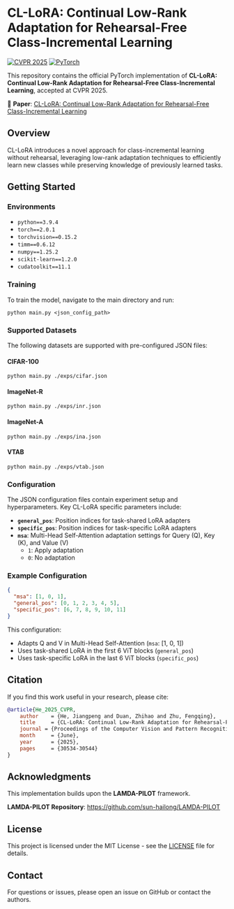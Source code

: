 # CL-LoRA: Continual Low-Rank Adaptation for Rehearsal-Free Class-Incremental Learning

[![CVPR 2025](https://img.shields.io/badge/CVPR-2025-blue.svg)](https://cvpr.thecvf.com/)
[![PyTorch](https://img.shields.io/badge/PyTorch-Implementation-red.svg)](https://pytorch.org/)

This repository contains the official PyTorch implementation of **CL-LoRA: Continual Low-Rank Adaptation for Rehearsal-Free Class-Incremental Learning**, accepted at CVPR 2025.

📄 **Paper**: [CL-LoRA: Continual Low-Rank Adaptation for Rehearsal-Free Class-Incremental Learning](https://openaccess.thecvf.com/content/CVPR2025/html/He_CL-LoRA_Continual_Low-Rank_Adaptation_for_Rehearsal-Free_Class-Incremental_Learning_CVPR_2025_paper.html)

## Overview

CL-LoRA introduces a novel approach for class-incremental learning without rehearsal, leveraging low-rank adaptation techniques to efficiently learn new classes while preserving knowledge of previously learned tasks.

## Getting Started

### Environments
- `python==3.9.4`
- `torch==2.0.1`
- `torchvision==0.15.2`
- `timm==0.6.12`
- `numpy==1.25.2`
- `scikit-learn==1.2.0`
- `cudatoolkit==11.1`
### Training

To train the model, navigate to the main directory and run:

```
python main.py <json_config_path>
```

### Supported Datasets

The following datasets are supported with pre-configured JSON files:

#### CIFAR-100
```
python main.py ./exps/cifar.json
```

#### ImageNet-R
```
python main.py ./exps/inr.json
```

#### ImageNet-A
```
python main.py ./exps/ina.json
```

#### VTAB
```
python main.py ./exps/vtab.json
```

### Configuration

The JSON configuration files contain experiment setup and hyperparameters. Key CL-LoRA specific parameters include:

- **`general_pos`**: Position indices for task-shared LoRA adapters
- **`specific_pos`**: Position indices for task-specific LoRA adapters  
- **`msa`**: Multi-Head Self-Attention adaptation settings for Query (Q), Key (K), and Value (V)
  - `1`: Apply adaptation
  - `0`: No adaptation

### Example Configuration

```json
{
  "msa": [1, 0, 1],
  "general_pos": [0, 1, 2, 3, 4, 5],
  "specific_pos": [6, 7, 8, 9, 10, 11]
}
```

This configuration:
- Adapts Q and V in Multi-Head Self-Attention (`msa`: [1, 0, 1])
- Uses task-shared LoRA in the first 6 ViT blocks (`general_pos`)
- Uses task-specific LoRA in the last 6 ViT blocks (`specific_pos`)

## Citation

If you find this work useful in your research, please cite:

```bibtex
@article{He_2025_CVPR,
    author    = {He, Jiangpeng and Duan, Zhihao and Zhu, Fengqing},
    title     = {CL-LoRA: Continual Low-Rank Adaptation for Rehearsal-Free Class-Incremental Learning},
    journal = {Proceedings of the Computer Vision and Pattern Recognition Conference (CVPR)},
    month     = {June},
    year      = {2025},
    pages     = {30534-30544}
}
```

## Acknowledgments

This implementation builds upon the **LAMDA-PILOT** framework. 

**LAMDA-PILOT Repository**: https://github.com/sun-hailong/LAMDA-PILOT

## License

This project is licensed under the MIT License - see the [LICENSE](LICENSE) file for details.

## Contact

For questions or issues, please open an issue on GitHub or contact the authors.
